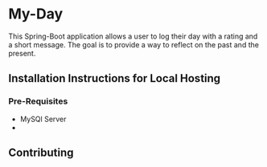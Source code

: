 # My-Day
This Spring-Boot application allows a user to log their day with a rating and a short message. The goal is to provide a way to reflect on the past and the present.


## Installation Instructions for Local Hosting
### Pre-Requisites
* MySQl Server
* 

### 


## Contributing
